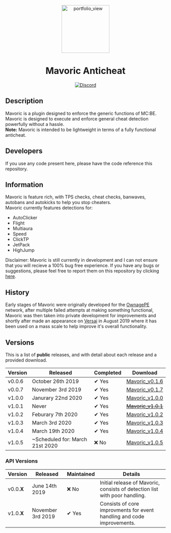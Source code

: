 <div align="center">
  <p>
    <img width="150" alt="portfolio_view" src="https://raw.githubusercontent.com/Olybear9/Mavoric/stable/resources/assets/mavoric_black_and_white.png">
  </p>
  <p>
    <h1> Mavoric Anticheat</h1>
    <a href="https://discord.gg/2humhkN">
      <img src="https://discordapp.com/api/guilds/683167375771828277/embed.png" alt="Discord">
    </a>
  </p>
</div>

## Description
Mavoric is a plugin designed to enforce the generic functions of MC:BE. Mavoric is designed to execute and enforce 
general cheat detection powerfully without a hassle. <br />
**Note:** Mavoric is intended to be lightweight in terms of a fully functional anticheat. 

## Developers
If you use any code present here, please have the code reference this repository.

## Information
Mavoric is feature rich, with TPS checks, cheat checks, banwaves, autobans and autokicks to help you stop cheaters. <br />
Mavoric currently features detections for:
 - AutoClicker
 - Flight
 - Multiaura
 - Speed
 - ClickTP
 - JetPack
 - HighJump

 Disclaimer: Mavoric is still currently in development and I can not ensure that you will recieve a 100% bug free experience.
If you have any bugs or suggestions, please feel free to report them on this repository by clicking [here](https://github.com/Olybear9/Mavoric/issues/new).


## History
Early stages of Mavoric were originally developed for the [OwnagePE](shop.ownagepe.com) network, 
after multiple failed attempts at making something functional, Mavoric was then taken into private development 
for improvements and shortly after made an appearance on [Versai](versai.pro) in August 2019 where it has been 
used on a mass scale to help improve it's overall functionality.

## Versions
This is a list of **public** releases, and with detail about each release and a provided download.

Version | Released | Completed | Download 
------- | ------- | ---------- | --------
v0.0.6 | October 26th 2019 | ✔ Yes | [Mavoric_v0.1.6](https://github.com/Olybear9/Mavoric/releases/download/v0.1.6/Mavoric_v0.1.6.phar)
v0.0.7 | November 3rd 2019 | ✔ Yes | [Mavoric_v0.1.7](https://github.com/Olybear9/Mavoric/releases/download/v0.1.7/Mavoric_v0.1.7.phar)
v1.0.0 | Janurary 22nd 2020 | ✔ Yes | [Mavoric_v1.0.0](https://github.com/Olybear9/Mavoric/releases/download/v1.0.0/Mavoric_v1.0.0.phar)
v1.0.1 | Never | ✔ Yes | ~~[Mavoric_v1.0.1](https://github.com/Olybear9/Mavoric/releases)~~
v1.0.2 | Feburary 7th 2020 | ✔ Yes | [Mavoric_v1.0.2](https://github.com/Olybear9/Mavoric/releases/download/v1.0.2/Mavoric_v1.0.2.phar)
v1.0.3 | March 3rd 2020 | ✔ Yes | [Mavoric_v1.0.3](https://github.com/Olybear9/Mavoric/releases/download/v1.0.3/Mavoric_v1.0.3.phar)
v1.0.4 | March 19th 2020 | ✔ Yes| [Mavoric_v1.0.4](https://github.com/Olybear9/Mavoric/releases/download/v1.0.4/Mavoric_v1.0.4.phar)
v1.0.5 | ~Scheduled for: March 21st 2020 | ❌ No | [Mavoric_v1.0.5](https://github.com/Olybear9/Mavoric/releases/download/v1.0.5/Mavoric_v1.0.5.phar)

### API Versions
Version | Released | Maintained | Details
------- | -------- | ---------- | -------
v0.0.**X** | June 14th 2019 | ❌ No | Initial release of Mavoric, consists of detection list with poor handling.
v1.0.**X** | November 3rd 2019 | ✔ Yes | Consists of core improvments for event handling and code improvements.
